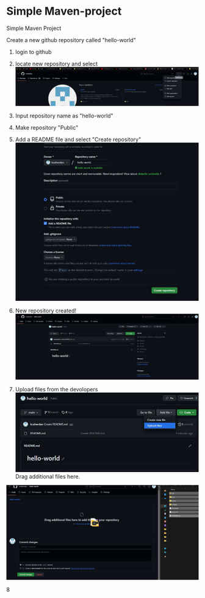 # Simple Maven-project

Simple Maven Project

Create a new github repository called "hello-world"

1. login to github
2. locate new repository and select
![create New repository](img/createnewrepo.jpg)

3. Input repository name as "hello-world"
4. Make repository "Public"
5. Add a README file and select "Create repository" 
![create repository](img/createrepo.jpg)


6. New repository created!
![hello-world repo created](img/newrepoCreated.jpg)

7. Upload files from the devolopers
![upload files](img/uploadfiles.jpg)
Drag additional files here.

![drag files here](img/dragfileshere.jpg)

8
